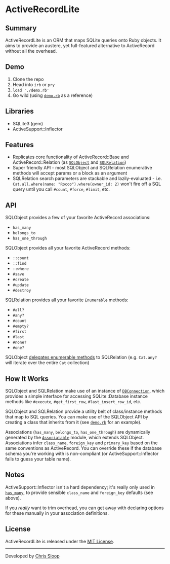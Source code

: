 # ActiveRecordLite

## Summary

ActiveRecordLite is an ORM that maps SQLite queries onto Ruby objects. It aims
to provide an austere, yet full-featured alternative to ActiveRecord without all
the overhead.

## Demo

1) Clone the repo
2) Head into `irb` or `pry`
3) `load './demo.rb'`
4) Go wild (using [`demo.rb`](./demo.rb) as a reference)


## Libraries

- SQLite3 (gem)
- ActiveSupport::Inflector

## Features

- Replicates core functionality of ActiveRecord::Base and ActiveRecord::Relation
(as [`SQLObject`](/lib/sql_object.rb) and
[`SQLRelation`](/lib/sql_relation.rb))
- Super friendly API - most SQLObject and SQLRelation enumerative methods will
accept params or a block as an argument
- SQLRelation search parameters are stackable and lazily-evaluated - i.e.
`Cat.all.where(name: "Rocco").where(owner_id: 2)` won't fire off a SQL query
until you call `#count`, `#force`, `#limit`, etc.

## API

SQLObject provides a few of your favorite ActiveRecord associations:

- `has_many`
- `belongs_to`
- `has_one_through`

SQLObject provides all your favorite ActiveRecord methods:

- `::count`
- `::find`
- `::where`
- `#save`
- `#create`
- `#update`
- `#destroy`

SQLRelation provides all your favorite `Enumerable` methods:

- `#all?`
- `#any?`
- `#count`
- `#empty?`
- `#first`
- `#last`
- `#none?`
- `#one?`

SQLObject [delegates enumerable methods](/lib/sql_object.rb#L53) to SQLRelation
(e.g. `Cat.any?` will iterate over the entire `Cat` collection)

## How It Works

SQLObject and SQLRelation make use of an instance of
[`DBConnection`](/lib/db_connection.rb), which provides a simple interface for
accessing SQLite::Database instance methods like `#execute`, `#get_first_row`,
`#last_insert_row_id`, etc.

SQLObject and SQLRelation provide a utility belt of class/instance methods that map to SQL queries. You can make use of the SQLObject API by creating a class that inherits from it (see [`demo.rb`](./demo.rb) for an example).

Associations (`has_many`, `belongs_to`, `has_one_through`) are dynamically generated by the [`Associatable`](./lib/associatable.rb) module, which extends SQLObject. Associations infer `class_name`, `foreign_key` and `primary_key` based on the same conventions as ActiveRecord. You can override these if the database schema you're working with is non-compliant (or ActiveSupport::Inflector fails to guess your table name).

## Notes

ActiveSupport::Inflector isn't a hard dependency; it's really only used in [`has_many`](.lib/has_many_options.rb), to provide sensible `class_name`
and `foreign_key` defaults (see above).

If you _really_ want to trim overhead, you can get away with declaring options
for these manually in your association definitions.

## License

ActiveRecordLite is released under the [MIT License](/LICENSE).

---
Developed by [Chris Sloop](http://chrissloop.com)
